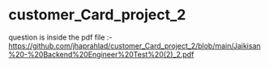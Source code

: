 # customer_Card_project_2

question is inside the pdf file :- https://github.com/jhaprahlad/customer_Card_project_2/blob/main/Jaikisan%20-%20Backend%20Engineer%20Test%20(2)_2.pdf
